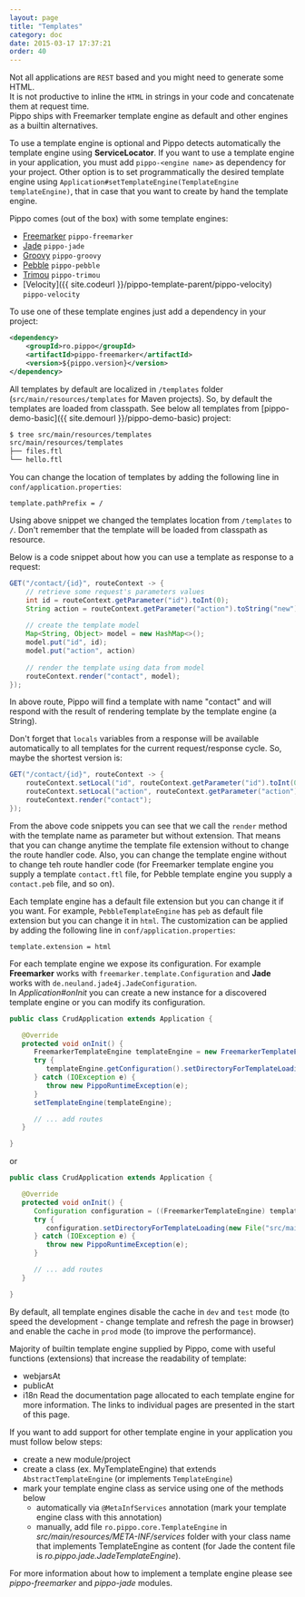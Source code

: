 ```yaml
---
layout: page
title: "Templates"
category: doc
date: 2015-03-17 17:37:21
order: 40
---
```


Not all applications are `REST` based and you might need to generate some HTML.  
It is not productive to inline the `HTML` in strings in your code and concatenate them at request time.  
Pippo ships with Freemarker template engine as default and other engines as a builtin alternatives.  

To use a template engine is optional and Pippo detects automatically the template engine using __ServiceLocator__.
If you want to use a template engine in your application, you must add `pippo-<engine name>` as dependency for your project. 
Other option is to set programmatically the desired template engine using `Application#setTemplateEngine(TemplateEngine templateEngine)`, 
that in case that you want to create by hand the template engine.

Pippo comes (out of the box) with some template engines:

- [Freemarker](/doc/templates/freemarker.html) `pippo-freemarker`
- [Jade](/doc/templates/jade.html) `pippo-jade`
- [Groovy](/doc/templates/groovy.html) `pippo-groovy`
- [Pebble](/doc/templates/pebble.html) `pippo-pebble`
- [Trimou](/doc/templates/trimou.html) `pippo-trimou`
- [Velocity]({{ site.codeurl }}/pippo-template-parent/pippo-velocity) `pippo-velocity`

To use one of these template engines just add a dependency in your project:

```xml
<dependency>
    <groupId>ro.pippo</groupId>
    <artifactId>pippo-freemarker</artifactId>
    <version>${pippo.version}</version>
</dependency>
```

All templates by default are localized in `/templates` folder (`src/main/resources/templates` for Maven projects).
So, by default the templates are loaded from classpath.
See below all templates from [pippo-demo-basic]({{ site.demourl }}/pippo-demo-basic) project:

```bash
$ tree src/main/resources/templates
src/main/resources/templates
├── files.ftl
└── hello.ftl
```

You can change the location of templates by adding the following line in `conf/application.properties`:

```properties
template.pathPrefix = /
 ```

Using above snippet we changed the templates location from `/templates` to `/`.
Don't remember that the template will be loaded from classpath as resource.

Below is a code snippet about how you can use a template as response to a request:

```java
GET("/contact/{id}", routeContext -> {
    // retrieve some request's parameters values
    int id = routeContext.getParameter("id").toInt(0);
    String action = routeContext.getParameter("action").toString("new");
    
    // create the template model
    Map<String, Object> model = new HashMap<>();
    model.put("id", id);
    model.put("action", action)
    
    // render the template using data from model
    routeContext.render("contact", model);
});
```

In above route, Pippo will find a template with name "contact" and will respond with the result of rendering template by the template engine (a String).  

Don't forget that `locals` variables from a response will be available automatically to all templates for the current request/response cycle.
So, maybe the shortest version is:

```java
GET("/contact/{id}", routeContext -> {
    routeContext.setLocal("id", routeContext.getParameter("id").toInt(0));
    routeContext.setLocal("action", routeContext.getParameter("action").toString("new"));
    routeContext.render("contact");
});
```

From the above code snippets you can see that we call the `render` method with the template name as parameter but without extension.
That means that you can change anytime the template file extension without to change the route handler code.
Also, you can change the template engine without to change teh route handler code (for Freemarker template engine you supply a template `contact.ftl` file, 
for Pebble template engine you supply a `contact.peb` file, and so on).

Each template engine has a default file extension but you can change it if you want.
For example, `PebbleTemplateEngine` has `peb` as default file extension but you can change it in `html`.
The customization can be applied by adding the following line in `conf/application.properties`:

```properties
template.extension = html
```

For each template engine we expose its configuration. For example __Freemarker__ works with `freemarker.template.Configuration` and __Jade__ works with `de.neuland.jade4j.JadeConfiguration`.  
In _Application#onInit_ you can create a new instance for a discovered template engine or you can modify its configuration.

```java
public class CrudApplication extends Application {

   @Override
   protected void onInit() {
      FreemarkerTemplateEngine templateEngine = new FreemarkerTemplateEngine();
      try {
         templateEngine.getConfiguration().setDirectoryForTemplateLoading(new File("src/main/resources/templates/"));
      } catch (IOException e) {
         throw new PippoRuntimeException(e);
      }
      setTemplateEngine(templateEngine);

      // ... add routes
   }

}
```

or

```java
public class CrudApplication extends Application {

   @Override
   protected void onInit() {
      Configuration configuration = ((FreemarkerTemplateEngine) templateEngine).getConfiguration();
      try {
         configuration.setDirectoryForTemplateLoading(new File("src/main/resources/templates/"));
      } catch (IOException e) {
         throw new PippoRuntimeException(e);
      }

      // ... add routes
   }

}
```

By default, all template engines disable the cache in `dev` and `test` mode (to speed the development - change template and refresh the page in browser) 
and enable the cache in `prod` mode (to improve the performance). 

Majority of builtin template engine supplied by Pippo, come with useful functions (extensions) that increase the readability of template:
- webjarsAt
- publicAt
- i18n
Read the documentation page allocated to each template engine for more information. The links to individual pages are presented in the start of this page.  
 
If you want to add support for other template engine in your application you must follow below steps:
- create a new module/project
- create a class (ex. MyTemplateEngine) that extends `AbstractTemplateEngine` (or implements `TemplateEngine`)
- mark your template engine class as service using one of the methods below  
   - automatically via `@MetaInfServices` annotation (mark your template engine class with this annotation)
   - manually, add file `ro.pippo.core.TemplateEngine` in _src/main/resources/META-INF/services_ folder with your class name that implements 
TemplateEngine as content (for Jade the content file is _ro.pippo.jade.JadeTemplateEngine_).  

For more information about how to implement a template engine please see _pippo-freemarker_ and _pippo-jade_ modules.
